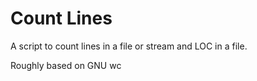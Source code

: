 # Count Lines

A script to count lines in a file or stream and LOC in a file.

Roughly based on GNU wc
